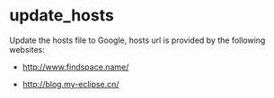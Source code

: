 # update_hosts

Update the hosts file to Google, hosts url is provided by the following websites:
		
- http://www.findspace.name/

- http://blog.my-eclipse.cn/ 
